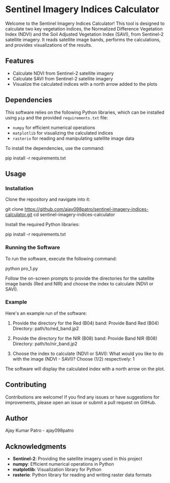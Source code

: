 # Sentinel Imagery Indices Calculator

Welcome to the Sentinel Imagery Indices Calculator! This tool is designed to calculate two key vegetation indices, the Normalized Difference Vegetation Index (NDVI) and the Soil Adjusted Vegetation Index (SAVI), from Sentinel-2 satellite imagery. It reads satellite image bands, performs the calculations, and provides visualizations of the results.

## Features

- Calculate NDVI from Sentinel-2 satellite imagery
- Calculate SAVI from Sentinel-2 satellite imagery
- Visualize the calculated indices with a north arrow added to the plots

## Dependencies

This software relies on the following Python libraries, which can be installed using `pip` and the provided `requirements.txt` file:

- `numpy` for efficient numerical operations
- `matplotlib` for visualizing the calculated indices
- `rasterio` for reading and manipulating satellite image data

To install the dependencies, use the command:

pip install -r requirements.txt

## Usage

### Installation

Clone the repository and navigate into it:

git clone https://github.com/ajay098patro/sentinel-imagery-indices-calculator.git
cd sentinel-imagery-indices-calculator

Install the required Python libraries:

pip install -r requirements.txt

### Running the Software

To run the software, execute the following command:

python pro_1.py

Follow the on-screen prompts to provide the directories for the satellite image bands (Red and NIR) and choose the index to calculate (NDVI or SAVI).

### Example

Here's an example run of the software:

1. Provide the directory for the Red (B04) band:
   Provide Band Red (B04) Directory: path/to/red_band.jp2

2. Provide the directory for the NIR (B08) band:
   Provide Band NIR (B08) Directory: path/to/nir_band.jp2

3. Choose the index to calculate (NDVI or SAVI):
   What would you like to do with the image (NDVI - SAVI)? Choose (1/2) respectively: 1

The software will display the calculated index with a north arrow on the plot.

## Contributing

Contributions are welcome! If you find any issues or have suggestions for improvements, please open an issue or submit a pull request on GitHub.

## Author

 Ajay Kumar Patro - ajay098patro

## Acknowledgments

- **Sentinel-2**: Providing the satellite imagery used in this project
- **numpy**: Efficient numerical operations in Python
- **matplotlib**: Visualization library for Python
- **rasterio**: Python library for reading and writing raster data formats
